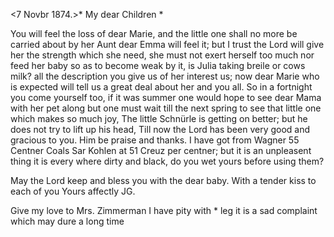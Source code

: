  <7 Novbr 1874.>*
My dear Children <Fried>*

You will feel the loss of dear Marie, and the little one shall no more be carried about by her Aunt dear Emma will feel it; but I trust the Lord will give her the strength which she need, she must not exert herself too much nor feed her baby so as to become weak by it, is Julia taking breile or cows milk? all the description you give us of her interest us; now dear Marie who is expected will tell us a great deal about her and you all. So in a fortnight you come yourself too, if it was summer one would hope to see dear Mama with her pet along but one must wait till the next spring to see that little one which makes so much joy, The little Schnürle is getting on better; but he does not try to lift up his head, Till now the Lord has been very good and gracious to you. Him be praise and thanks. I have got from Wagner 55 Centner Coals Sar Kohlen at 51 Creuz per centner; but it is an unpleasent thing it is every where dirty and black, do you wet yours before using them?

May the Lord keep and bless you with the dear baby. With a tender kiss to each of you
 Yours affectly JG.

Give my love to Mrs. Zimmerman I have pity with <her>* leg it is a sad complaint which may dure a long time
